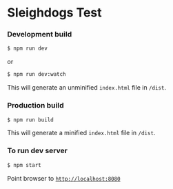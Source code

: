 # Sleighdogs Test

### Development build

```bash
$ npm run dev
```

or

```bash
$ npm run dev:watch
```

This will generate an unminified `index.html` file in `/dist`.

### Production build

```bash
$ npm run build
```

This will generate a minified `index.html` file in `/dist`.

### To run dev server

```bash
$ npm start
```

Point browser to [`http://localhost:8080`](http://localhost:8080)